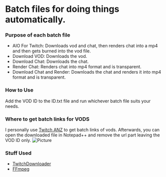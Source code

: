 # Batch files for doing things automatically. 
### Purpose of each batch file
* AIO For Twitch: Downloads vod and chat, then renders chat into a mp4 and then gets burned into the vod file.
* Download VOD: Downloads the vod.
* Download Chat: Downloads the chat.
* Render Chat: Renders chat into mp4 format and is transparent.
* Download Chat and Render: Downloads the chat and renders it into mp4 format and is transparent.


### How to Use
Add the VOD ID to the ID.txt file and run whichever batch file suits your needs.

### Where to get batch links for VODS
I personally use [Twitch ANZ](https://www.twitchanz.com/vods) to get batch links of vods. Afterwards, you can open the downloaded file in Notepad++ and remove the url part leaving the VOD ID only.
![Picture](https://i.starkayc.moe/PlFB9L.png)


### Stuff Used
- [TwitchDownloader](https://github.com/lay295/TwitchDownloader)
- [FFmpeg](https://ffmpeg.org/download.html)